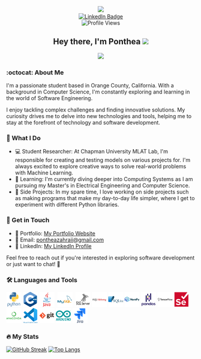 <div id="header" align="center">
  <img src="https://media.giphy.com/media/v1.Y2lkPTc5MGI3NjExZndwN3VqcWtvZDBsZjQ2b25wN202OWUwYW5hc3B2dzM0dmozc3BraiZlcD12MV9pbnRlcm5hbF9naWZfYnlfaWQmY3Q9Zw/cFdHXXm5GhJsc/giphy.gif" width="200"/>

  <div id="badges">
    <a href="https://www.linkedin.com/in/pontheazahraii/">
      <img src="https://img.shields.io/badge/LinkedIn-blue?style=for-the-badge&logo=linkedin&logoColor=white" alt="LinkedIn Badge"/>
    </a>
  </div>

  <div id="profile">
    <img src="https://komarev.com/ghpvc/?username=pontheazahraii&style=flat-square&color=blue" alt="Profile Views"/>
  </div>
  
  <h2>
    Hey there, I'm Ponthea
    <img src="https://media.giphy.com/media/hvRJCLFzcasrR4ia7z/giphy.gif" width="25px"/>
  </h2>
</div>

<div align="center">
  <img src="https://media.giphy.com/media/scZPhLqaVOM1qG4lT9/giphy.gif" width="40%" height="auto"/>
</div>


### :octocat: About Me

I'm a passionate student based in Orange County, California. With a background in Computer Science, I'm constantly exploring and learning in the world of Software Engineering.

I enjoy tackling complex challenges and finding innovative solutions. My curiosity drives me to delve into new technologies and tools, helping me to stay at the forefront of technology and software development. 

### 🧠 What I Do

- 💻 Student Researcher: At Chapman University MLAT Lab, I'm responsible for creating and testing models on various projects for. I'm always excited to explore creative ways to solve real-world problems with Machine Learning.
- 🌱 Learning: I'm currently diving deeper into Computing Systems as I am pursuing my Master's in Electrical Engineering and Computer Science.
- 🚀 Side Projects: In my spare time, I love working on side projects such as making programs that make my day-to-day life simpler, where I get to experiment with different Python libraries.

### 📱 Get in Touch

- 🔗 Portfolio: [My Portfolio Website](https://github.com/pontheazahraii/ResumeProjects)
- 📧 Email: pontheazahraii@gmail.com
- 💬 LinkedIn: [My LinkedIn Profile](https://www.linkedin.com/in/pontheazahraii/)

Feel free to reach out if you're interested in exploring software development or just want to chat! 🌟

### 🛠️ Languages and Tools
<div id="tools">
  <img src="https://github.com/devicons/devicon/blob/master/icons/python/python-original-wordmark.svg" title="Python" **alt="Python" width="40" height="40"/>
  <img src="https://github.com/devicons/devicon/blob/master/icons/cplusplus/cplusplus-original.svg" title="C++" **alt="C++" width="40" height="40"/>
  <img src="https://github.com/devicons/devicon/blob/master/icons/java/java-original-wordmark.svg" title="Java" alt="Java" width="40" height="40"/>&nbsp;
  <img src="https://github.com/devicons/devicon/blob/master/icons/mysql/mysql-original-wordmark.svg" title="MySQL"  alt="MySQL" width="40" height="40"/>&nbsp;
  <img src="https://github.com/devicons/devicon/blob/master/icons/microsoftsqlserver/microsoftsqlserver-plain-wordmark.svg" title="MSSQL" **alt="MSSQL" width="40" height="40"/>
  <img src="https://github.com/devicons/devicon/blob/master/icons/sqlalchemy/sqlalchemy-original-wordmark.svg" title="SQLAlchemy" **alt="SQLAlchemy" width="40" height="40"/>
  <img src="https://github.com/devicons/devicon/blob/master/icons/sqlite/sqlite-original-wordmark.svg" title="SQLite" **alt="SQLite" width="40" height="40"/>
  <img src="https://github.com/devicons/devicon/blob/master/icons/numpy/numpy-original-wordmark.svg" title="NumPy" **alt="NumPy" width="40" height="40"/>
  <img src="https://github.com/devicons/devicon/blob/master/icons/pandas/pandas-original-wordmark.svg" title="Pandas" **alt="Pandas" width="40" height="40"/>
  <img src="https://github.com/devicons/devicon/blob/master/icons/tensorflow/tensorflow-line-wordmark.svg" title="TensorFlow" **alt="TensorFlow" width="40" height="40"/>
  <img src="https://github.com/devicons/devicon/blob/master/icons/selenium/selenium-original.svg" title="Selenium" **alt="Selenium" width="40" height="40"/>
  <img src="https://github.com/devicons/devicon/blob/master/icons/anaconda/anaconda-original-wordmark.svg" title="Anaconda" **alt="Anaconda" width="40" height="40"/>
  <img src="https://github.com/devicons/devicon/blob/master/icons/vscode/vscode-original-wordmark.svg" title="VSCode" **alt="VSCode" width="40" height="40"/>
  <img src="https://github.com/devicons/devicon/blob/master/icons/git/git-original-wordmark.svg" title="Git" **alt="Git" width="40" height="40"/>
  <img src="https://github.com/devicons/devicon/blob/master/icons/arduino/arduino-original-wordmark.svg" title="Arduino" **alt="Arduino" width="40" height="40"/>
  <img src="https://github.com/devicons/devicon/blob/master/icons/jira/jira-original-wordmark.svg" title="Jira" **alt="Jira" width="40" height="40"/>
</div>

### 🔥 My Stats
[![GitHub Streak](http://github-readme-streak-stats.herokuapp.com?user=pontheazahraii&theme=dark&background=000000)](https://git.io/streak-stats)
[![Top Langs](https://github-readme-stats.vercel.app/api/top-langs/?username=pontheazahraii&layout=compact&theme=vision-friendly-dark)](https://github.com/anuraghazra/github-readme-stats)
